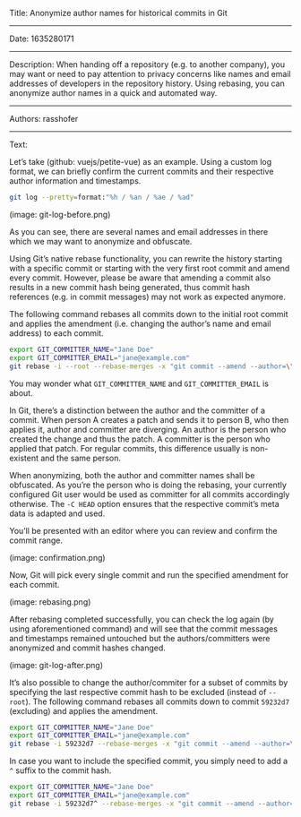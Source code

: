 Title: Anonymize author names for historical commits in Git

-----

Date: 1635280171

-----

Description: When handing off a repository (e.g. to another company), you may want or need to pay attention to privacy concerns like names and email addresses of developers in the repository history. Using rebasing, you can anonymize author names in a quick and automated way.

-----

Authors: rasshofer

-----

Text:

Let’s take (github: vuejs/petite-vue) as an example. Using a custom log format, we can briefly confirm the current commits and their respective author information and timestamps.

```sh
git log --pretty=format:"%h / %an / %ae / %ad"
```

(image: git-log-before.png)

As you can see, there are several names and email addresses in there which we may want to anonymize and obfuscate.

Using Git’s native rebase functionality, you can rewrite the history starting with a specific commit or starting with the very first root commit and amend every commit. However, please be aware that amending a commit also results in a new commit hash being generated, thus commit hash references (e.g. in commit messages) may not work as expected anymore.

The following command rebases all commits down to the initial root commit and applies the amendment (i.e. changing the author’s name and email address) to each commit.

```sh
export GIT_COMMITTER_NAME="Jane Doe"
export GIT_COMMITTER_EMAIL="jane@example.com"
git rebase -i --root --rebase-merges -x "git commit --amend --author=\"Jane Doe <jane@example.com>\" -C HEAD"
```

You may wonder what `GIT_COMMITTER_NAME` and `GIT_COMMITTER_EMAIL` is about.

In Git, there’s a distinction between the author and the committer of a commit. When person A creates a patch and sends it to person B, who then applies it, author and committer are diverging. An author is the person who created the change and thus the patch. A committer is the person who applied that patch. For regular commits, this difference usually is non-existent and the same person.

When anonymizing, both the author and committer names shall be obfuscated. As you’re the person who is doing the rebasing, your currently configured Git user would be used as committer for all commits accordingly otherwise. The `-C HEAD` option ensures that the respective commit’s meta data is adapted and used.

You’ll be presented with an editor where you can review and confirm the commit range.

(image: confirmation.png)

Now, Git will pick every single commit and run the specified amendment for each commit.

(image: rebasing.png)

After rebasing completed successfully, you can check the log again (by using aforementioned command) and will see that the commit messages and timestamps remained untouched but the authors/committers were anonymized and commit hashes changed.

(image: git-log-after.png)

It’s also possible to change the author/commiter for a subset of commits by specifying the last respective commit hash to be excluded (instead of `--root`). The following command rebases all commits down to commit `59232d7` (excluding) and applies the amendment.

```sh
export GIT_COMMITTER_NAME="Jane Doe"
export GIT_COMMITTER_EMAIL="jane@example.com"
git rebase -i 59232d7 --rebase-merges -x "git commit --amend --author=\"Jane Doe <jane@example.com>\" -C HEAD"
```

In case you want to include the specified commit, you simply need to add a `^` suffix to the commit hash.

```sh
export GIT_COMMITTER_NAME="Jane Doe"
export GIT_COMMITTER_EMAIL="jane@example.com"
git rebase -i 59232d7^ --rebase-merges -x "git commit --amend --author=\"Jane Doe <jane@example.com>\" -C HEAD"
```
